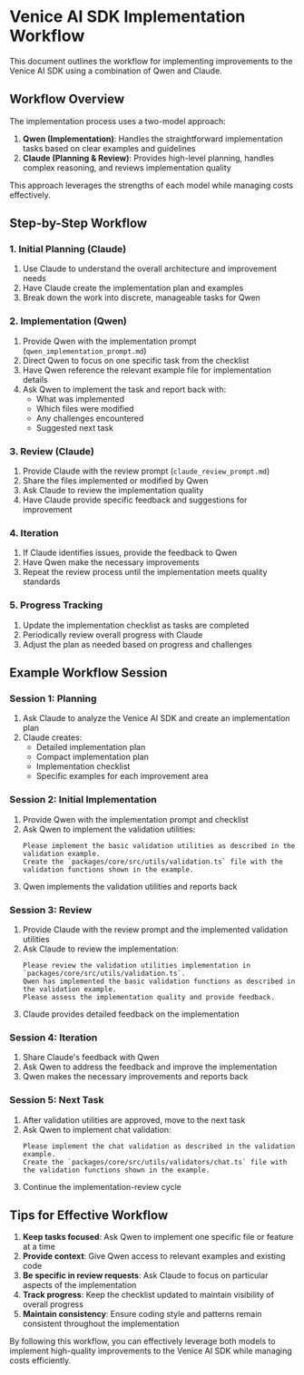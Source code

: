 # Venice AI SDK Implementation Workflow

This document outlines the workflow for implementing improvements to the Venice AI SDK using a combination of Qwen and Claude.

## Workflow Overview

The implementation process uses a two-model approach:

1. **Qwen (Implementation)**: Handles the straightforward implementation tasks based on clear examples and guidelines
2. **Claude (Planning & Review)**: Provides high-level planning, handles complex reasoning, and reviews implementation quality

This approach leverages the strengths of each model while managing costs effectively.

## Step-by-Step Workflow

### 1. Initial Planning (Claude)

1. Use Claude to understand the overall architecture and improvement needs
2. Have Claude create the implementation plan and examples
3. Break down the work into discrete, manageable tasks for Qwen

### 2. Implementation (Qwen)

1. Provide Qwen with the implementation prompt (`qwen_implementation_prompt.md`)
2. Direct Qwen to focus on one specific task from the checklist
3. Have Qwen reference the relevant example file for implementation details
4. Ask Qwen to implement the task and report back with:
   - What was implemented
   - Which files were modified
   - Any challenges encountered
   - Suggested next task

### 3. Review (Claude)

1. Provide Claude with the review prompt (`claude_review_prompt.md`)
2. Share the files implemented or modified by Qwen
3. Ask Claude to review the implementation quality
4. Have Claude provide specific feedback and suggestions for improvement

### 4. Iteration

1. If Claude identifies issues, provide the feedback to Qwen
2. Have Qwen make the necessary improvements
3. Repeat the review process until the implementation meets quality standards

### 5. Progress Tracking

1. Update the implementation checklist as tasks are completed
2. Periodically review overall progress with Claude
3. Adjust the plan as needed based on progress and challenges

## Example Workflow Session

### Session 1: Planning

1. Ask Claude to analyze the Venice AI SDK and create an implementation plan
2. Claude creates:
   - Detailed implementation plan
   - Compact implementation plan
   - Implementation checklist
   - Specific examples for each improvement area

### Session 2: Initial Implementation

1. Provide Qwen with the implementation prompt and checklist
2. Ask Qwen to implement the validation utilities:
   ```
   Please implement the basic validation utilities as described in the validation example. 
   Create the `packages/core/src/utils/validation.ts` file with the validation functions shown in the example.
   ```
3. Qwen implements the validation utilities and reports back

### Session 3: Review

1. Provide Claude with the review prompt and the implemented validation utilities
2. Ask Claude to review the implementation:
   ```
   Please review the validation utilities implementation in `packages/core/src/utils/validation.ts`. 
   Qwen has implemented the basic validation functions as described in the validation example. 
   Please assess the implementation quality and provide feedback.
   ```
3. Claude provides detailed feedback on the implementation

### Session 4: Iteration

1. Share Claude's feedback with Qwen
2. Ask Qwen to address the feedback and improve the implementation
3. Qwen makes the necessary improvements and reports back

### Session 5: Next Task

1. After validation utilities are approved, move to the next task
2. Ask Qwen to implement chat validation:
   ```
   Please implement the chat validation as described in the validation example. 
   Create the `packages/core/src/utils/validators/chat.ts` file with the validation functions shown in the example.
   ```
3. Continue the implementation-review cycle

## Tips for Effective Workflow

1. **Keep tasks focused**: Ask Qwen to implement one specific file or feature at a time
2. **Provide context**: Give Qwen access to relevant examples and existing code
3. **Be specific in review requests**: Ask Claude to focus on particular aspects of the implementation
4. **Track progress**: Keep the checklist updated to maintain visibility of overall progress
5. **Maintain consistency**: Ensure coding style and patterns remain consistent throughout the implementation

By following this workflow, you can effectively leverage both models to implement high-quality improvements to the Venice AI SDK while managing costs efficiently.